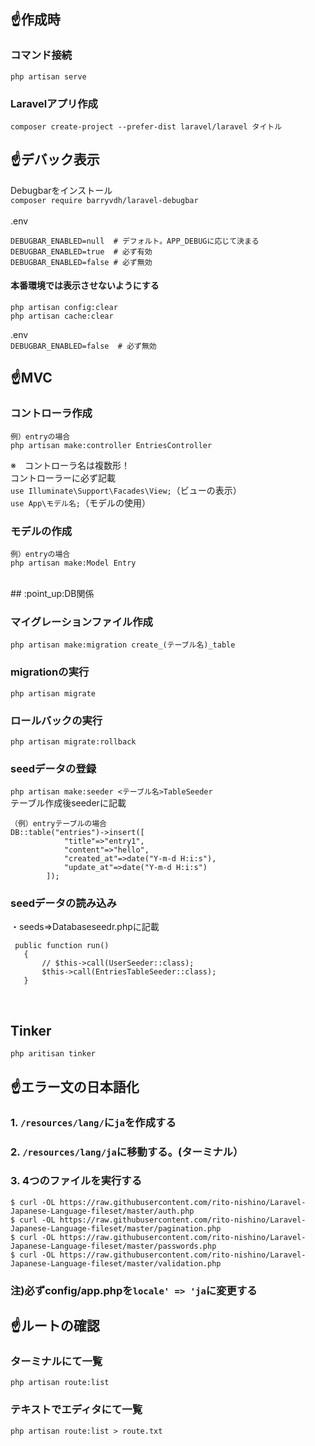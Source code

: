 ## :point_up:作成時<br>
### コマンド接続<br>
```php artisan serve```
<br>
### Laravelアプリ作成<br>
```composer create-project --prefer-dist laravel/laravel タイトル```
<br>
## :point_up:デバック表示<br>
Debugbarをインストール<br>
```composer require barryvdh/laravel-debugbar```
<br><br>
.env<br>
```
DEBUGBAR_ENABLED=null  # デフォルト。APP_DEBUGに応じて決まる
DEBUGBAR_ENABLED=true  # 必ず有効
DEBUGBAR_ENABLED=false # 必ず無効
```
#### 本番環境では表示させないようにする
```
php artisan config:clear
php artisan cache:clear
```
.env<br>
```DEBUGBAR_ENABLED=false  # 必ず無効```
<br>

## :point_up:MVC<br>
### コントローラ作成<br>
```
例）entryの場合
php artisan make:controller EntriesController   
```
※　コントローラ名は複数形！<br>
コントローラーに必ず記載<br>
```use Illuminate\Support\Facades\View;```（ビューの表示）<br>
```use App\モデル名;```（モデルの使用）<br>

### モデルの作成<br>
```
例）entryの場合
php artisan make:Model Entry
```
<br>
## :point_up:DB関係<br>

### マイグレーションファイル作成<br>
```php artisan make:migration create_(テーブル名)_table```
<br>
### migrationの実行<br>
```php artisan migrate```<br>
### ロールバックの実行<br>
```php artisan migrate:rollback```<br>
### seedデータの登録<br>
```php artisan make:seeder <テーブル名>TableSeeder```<br>
テーブル作成後seederに記載<br>
```
（例）entryテーブルの場合
DB::table("entries")->insert([
            "title"=>"entry1",
            "content"=>"hello",
            "created_at"=>date("Y-m-d H:i:s"),
            "update_at"=>date("Y-m-d H:i:s")
        ]);
 ```
 ### seedデータの読み込み<br>
 ・seeds=>Databaseseedr.phpに記載<br>
 
 ```
  public function run()
    {
        // $this->call(UserSeeder::class);
        $this->call(EntriesTableSeeder::class);
    }
 ```
 <br>
 
## Tinker<br>
```php aritisan tinker```
<br>
## :point_up:エラー文の日本語化<br>
### 1. ```/resources/lang/```に```ja```を作成する<br>
### 2. ```/resources/lang/ja```に移動する。(ターミナル）<br>
### 3. 4つのファイルを実行する<br>
```
$ curl -OL https://raw.githubusercontent.com/rito-nishino/Laravel-Japanese-Language-fileset/master/auth.php
$ curl -OL https://raw.githubusercontent.com/rito-nishino/Laravel-Japanese-Language-fileset/master/pagination.php
$ curl -OL https://raw.githubusercontent.com/rito-nishino/Laravel-Japanese-Language-fileset/master/passwords.php
$ curl -OL https://raw.githubusercontent.com/rito-nishino/Laravel-Japanese-Language-fileset/master/validation.php
```

### 注)必ずconfig/app.phpを```locale' => 'ja```に変更する<br>
## :point_up:ルートの確認<br>
### ターミナルにて一覧
```php artisan route:list```
<br>
### テキストでエディタにて一覧
```php artisan route:list > route.txt```
<br>
